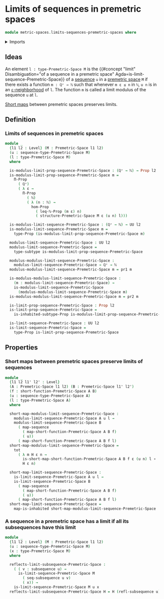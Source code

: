 # Limits of sequences in premetric spaces

```agda
module metric-spaces.limits-sequences-premetric-spaces where
```

<details><summary>Imports</summary>

```agda
open import elementary-number-theory.inequality-natural-numbers
open import elementary-number-theory.maximum-natural-numbers
open import elementary-number-theory.natural-numbers
open import elementary-number-theory.positive-rational-numbers

open import foundation.constant-maps
open import foundation.dependent-pair-types
open import foundation.function-types
open import foundation.functoriality-dependent-pair-types
open import foundation.identity-types
open import foundation.inhabited-subtypes
open import foundation.inhabited-types
open import foundation.propositions
open import foundation.sequences
open import foundation.subsequences
open import foundation.subtypes
open import foundation.transport-along-identifications
open import foundation.universe-levels

open import metric-spaces.premetric-spaces
open import metric-spaces.sequences-premetric-spaces
open import metric-spaces.short-functions-premetric-spaces
```

</details>

## Ideas

An element `l : type-Premetric-Space M` is the
{{#concept "limit" Disambiguation="of a sequence in a premetric space" Agda=is-limit-sequence-Premetric-Space}}
of a [sequence](metric-spaces.sequences-premetric-spaces.md) `u` in a
[premetric space](metric-spaces.premetric-spaces.md) `M` if there exists a
function `m : ℚ⁺ → ℕ` such that whenever `m ε ≤ n` in `ℕ`, `u n` is in an
[`ε`-neighborhood](metric-spaces.premetric-structures.md) of `l`. The function
`m` is called a limit modulus of the sequence `u` at `l`.

[Short maps](metric-spaces.short-functions-premetric-spaces.md) between
premetric spaces preserves limits.

## Definition

### Limits of sequences in premetric spaces

```agda
module _
  {l1 l2 : Level} (M : Premetric-Space l1 l2)
  (u : sequence-type-Premetric-Space M)
  (l : type-Premetric-Space M)
  where

  is-modulus-limit-prop-sequence-Premetric-Space : (ℚ⁺ → ℕ) → Prop l2
  is-modulus-limit-prop-sequence-Premetric-Space m =
    Π-Prop
      ( ℚ⁺)
      ( λ ε →
        Π-Prop
          ( ℕ)
          ( λ (n : ℕ) →
            hom-Prop
              ( leq-ℕ-Prop (m ε) n)
              ( structure-Premetric-Space M ε (u n) l)))

  is-modulus-limit-sequence-Premetric-Space : (ℚ⁺ → ℕ) → UU l2
  is-modulus-limit-sequence-Premetric-Space m =
    type-Prop (is-modulus-limit-prop-sequence-Premetric-Space m)

  modulus-limit-sequence-Premetric-Space : UU l2
  modulus-limit-sequence-Premetric-Space =
    type-subtype is-modulus-limit-prop-sequence-Premetric-Space

  modulus-modulus-limit-sequence-Premetric-Space :
    modulus-limit-sequence-Premetric-Space → ℚ⁺ → ℕ
  modulus-modulus-limit-sequence-Premetric-Space m = pr1 m

  is-modulus-modulus-limit-sequence-Premetric-Space :
    (m : modulus-limit-sequence-Premetric-Space) →
    is-modulus-limit-sequence-Premetric-Space
      (modulus-modulus-limit-sequence-Premetric-Space m)
  is-modulus-modulus-limit-sequence-Premetric-Space m = pr2 m

  is-limit-prop-sequence-Premetric-Space : Prop l2
  is-limit-prop-sequence-Premetric-Space =
    is-inhabited-subtype-Prop is-modulus-limit-prop-sequence-Premetric-Space

  is-limit-sequence-Premetric-Space : UU l2
  is-limit-sequence-Premetric-Space =
    type-Prop is-limit-prop-sequence-Premetric-Space
```

## Properties

### Short maps between premetric spaces preserve limits of sequences

```agda
module _
  {l1 l2 l1' l2' : Level}
  (A : Premetric-Space l1 l2) (B : Premetric-Space l1' l2')
  (f : short-function-Premetric-Space A B)
  (u : sequence-type-Premetric-Space A)
  (l : type-Premetric-Space A)
  where

  short-map-modulus-limit-sequence-Premetric-Space :
    modulus-limit-sequence-Premetric-Space A u l →
    modulus-limit-sequence-Premetric-Space B
      ( map-sequence
        ( map-short-function-Premetric-Space A B f)
        ( u))
      ( map-short-function-Premetric-Space A B f l)
  short-map-modulus-limit-sequence-Premetric-Space =
    tot
      ( λ m H ε n →
        is-short-map-short-function-Premetric-Space A B f ε (u n) l ∘
        H ε n)

  short-map-limit-sequence-Premetric-Space :
    is-limit-sequence-Premetric-Space A u l →
    is-limit-sequence-Premetric-Space B
      ( map-sequence
        ( map-short-function-Premetric-Space A B f)
        ( u))
      ( map-short-function-Premetric-Space A B f l)
  short-map-limit-sequence-Premetric-Space =
    map-is-inhabited short-map-modulus-limit-sequence-Premetric-Space
```

### A sequence in a premetric space has a limit if all its subsequences have this limit

```agda
module _
  {l1 l2 : Level} (M : Premetric-Space l1 l2)
  (u : sequence-type-Premetric-Space M)
  (x : type-Premetric-Space M)
  where

  reflects-limit-subsequence-Premetric-Space :
    ( ( v : subsequence u) →
      is-limit-sequence-Premetric-Space M
        ( seq-subsequence u v)
        ( x)) →
    is-limit-sequence-Premetric-Space M u x
  reflects-limit-subsequence-Premetric-Space H = H (refl-subsequence u)
```
